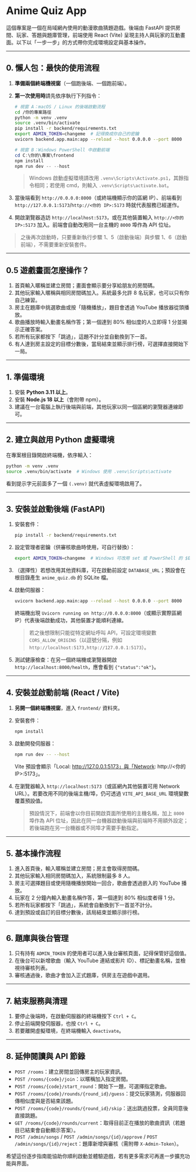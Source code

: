 # Anime Quiz App

這個專案是一個在局域網內使用的動漫歌曲猜題遊戲。後端由 FastAPI 提供房間、玩家、答題與題庫管理，前端使用 React (Vite) 呈現主持人與玩家的互動畫面。以下以「一步一步」的方式帶你完成環境設定與基本操作。

---

## 0. 懶人包：最快的使用流程

1. **準備兩個終端機視窗**（一個跑後端、一個跑前端）。
2. **第一次使用時**請先依序執行下列指令：

   ```bash
   # 視窗 A：macOS / Linux 的後端啟動流程
   cd /你的專案路徑
   python -m venv .venv
   source .venv/bin/activate
   pip install -r backend/requirements.txt
   export ADMIN_TOKEN=changeme  # 記得換成你自己的密鑰
   uvicorn backend.app.main:app --reload --host 0.0.0.0 --port 8000
   ```

   ```powershell
   # 視窗 B：Windows PowerShell 中啟動前端
   cd C:\你的\專案\frontend
   npm install
   npm run dev -- --host
   ```

   > Windows 啟動虛擬環境請改用 `.venv\Scripts\Activate.ps1`，其餘指令相同；若使用 cmd，則輸入 `.venv\Scripts\activate.bat`。

3. 當後端看到 `http://0.0.0.0:8000`（或終端機顯示你的區網 IP）、前端看到 `http://127.0.0.1:5173`/`http://<你的 IP>:5173` 時就代表服務已經運作。
4. 開啟瀏覽器造訪 `http://localhost:5173`，或在其他裝置輸入 `http://<你的 IP>:5173` 加入。前端會自動改用同一台主機的 `8000` 埠作為 API 位址。

> 之後再次啟動時，只要重新執行步驟 1、5（啟動後端）與步驟 1、6（啟動前端），不需要重新安裝套件。

---

## 0.5 遊戲畫面怎麼操作？

1. 首頁輸入暱稱並建立房間；畫面會顯示要分享給朋友的房間碼。
2. 其他玩家輸入暱稱與相同房間碼加入。系統最多允許 8 名玩家，也可以只有你自己練習。
3. 房主在題庫中挑選歌曲或按「隨機播放」，題目會透過 YouTube 播放器從頭播放。
4. 歌曲播放時輸入動畫名稱作答；第一個達到 80% 相似度的人立即得 1 分並揭示正確答案。
5. 若所有玩家都按下「跳過」，這題不計分並自動換到下一首。
6. 有人達到房主設定的目標分數後，當局結束並顯示排行榜，可選擇直接開始下一局。

---

## 1. 準備環境

1. 安裝 **Python 3.11 以上**。
2. 安裝 **Node.js 18 以上**（會附帶 npm）。
3. 建議在一台電腦上執行後端與前端，其他玩家以同一個區網的瀏覽器連線即可。

---

## 2. 建立與啟用 Python 虛擬環境

在專案根目錄開啟終端機，依序輸入：

```bash
python -m venv .venv
source .venv/bin/activate  # Windows 使用 .venv\Scripts\activate
```

看到提示字元前面多了一個 `(.venv)` 就代表虛擬環境啟用了。

---

## 3. 安裝並啟動後端 (FastAPI)

1. 安裝套件：

   ```bash
   pip install -r backend/requirements.txt
   ```

2. 設定管理者密鑰（供審核歌曲時使用，可自行替換）：

   ```bash
   export ADMIN_TOKEN=changeme  # Windows 可改用 set 或 PowerShell 的 $Env:ADMIN_TOKEN
   ```

3. （選擇性）若想改用其他資料庫，可在啟動前設定 `DATABASE_URL`；預設會在根目錄產生 `anime_quiz.db` 的 SQLite 檔。

4. 啟動伺服器：

   ```bash
   uvicorn backend.app.main:app --reload --host 0.0.0.0 --port 8000
   ```

   終端機出現 `Uvicorn running on http://0.0.0.0:8000`（或顯示實際區網 IP）代表後端啟動成功，其他裝置才能順利連線。

   > 若之後想限制只能從特定網址呼叫 API，可設定環境變數 `CORS_ALLOW_ORIGINS`（以逗號分隔，例如 `http://localhost:5173,http://127.0.0.1:5173`）。

5. 測試健康檢查：在另一個終端機或瀏覽器開啟 `http://localhost:8000/health`，應會看到 `{"status":"ok"}`。

---

## 4. 安裝並啟動前端 (React / Vite)

1. **另開一個終端機視窗**，進入 `frontend/` 資料夾。
2. 安裝套件：

   ```bash
   npm install
   ```

3. 啟動開發伺服器：

   ```bash
   npm run dev -- --host
   ```

   Vite 預設會顯示「Local: http://127.0.0.1:5173」與「Network: http://<你的 IP>:5173」。

4. 在瀏覽器輸入 `http://localhost:5173`（或區網內其他裝置可用 Network URL）。若要改用不同的後端主機/埠，仍可透過 `VITE_API_BASE_URL` 環境變數覆蓋預設值。

   > 預設情況下，前端會以你目前開啟頁面所使用的主機名稱，加上 `8000` 埠作為 API 位址，因此在同一台機器啟動後端與前端時不用額外設定；若後端跑在另一台機器或不同埠才需要手動指定。

---

## 5. 基本操作流程

1. 進入首頁後，輸入暱稱並建立房間；房主會取得房間碼。
2. 其他玩家輸入相同房間碼加入，系統限制最多 8 人。
3. 房主可選擇題目或使用隨機播放開始一回合，歌曲會透過嵌入的 YouTube 播放。
4. 玩家在 2 分鐘內輸入動畫名稱作答，第一個達到 80% 相似度者得 1 分。
5. 若所有玩家都按下「跳過」，系統會自動換到下一首並不計分。
6. 達到預設或自訂的目標分數後，該局結束並顯示排行榜。

---

## 6. 題庫與後台管理

1. 只有持有 `ADMIN_TOKEN` 的使用者可以進入後台審核頁面，記得保管好這個值。
2. 在後台可以新增歌曲（輸入 YouTube 連結或影片 ID）、標記動畫名稱，並檢視待審核列表。
3. 審核通過後，歌曲才會加入正式題庫，供房主在遊戲中選用。

---

## 7. 結束服務與清理

1. 要停止後端時，在啟動伺服器的終端機按下 `Ctrl + C`。
2. 停止前端開發伺服器，也按 `Ctrl + C`。
3. 若要離開虛擬環境，在終端機輸入 `deactivate`。

---

## 8. 延伸閱讀與 API 節錄

- `POST /rooms`：建立房間並回傳房主的玩家資訊。
- `POST /rooms/{code}/join`：以暱稱加入指定房間。
- `POST /rooms/{code}/start_round`：開始下一題，可選擇指定歌曲。
- `POST /rooms/{code}/rounds/{round_id}/guess`：提交玩家猜測，伺服器回傳相似度與是否結束該題。
- `POST /rooms/{code}/rounds/{round_id}/skip`：送出跳過投票，全員同意後直接跳題。
- `GET /rooms/{code}/rounds/current`：取得目前正在播放的歌曲資訊（若題目已結束會自動顯示答案）。
- `POST /admin/songs` / `POST /admin/songs/{id}/approve` / `POST /admin/songs/{id}/reject`：題庫新增與審核（需附帶 `X-Admin-Token`）。

希望這份逐步指南能協助你順利啟動並體驗遊戲，若有更多需求可再進一步擴充功能與界面。

